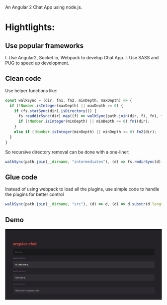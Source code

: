 An Angular 2 Chat App using node.js.
# Hightlights:

## Use popular frameworks

l. Use Angular2, Socket.io, Webpack to develop Chat App.
l. Use SASS and PUG to speed up development.

## Clean code

Use helper functions like:

```js
const walkSync = (dir, fn1, fn2, minDepth, maxDepth) => {
  if (!Number.isInteger(maxDepth) || maxDepth >= 0) {
    if (fs.statSync(dir).isDirectory()) {
      fs.readdirSync(dir).map((f) => walkSync(path.join(dir, f), fn1, fn2, Number.isInteger(minDepth)? minDepth-1 : null, Number.isInteger(maxDepth)? maxDepth-1 : null));
      if (!Number.isInteger(minDepth) || minDepth <= 0) fn1(dir);
    }
    else if (!Number.isInteger(minDepth) || minDepth <= 0) fn2(dir);
  }
}
``` 

So recursive directory removal can be done with a one-liner:

```js
walkSync(path.join(__dirname, "intermediates"), (d) => fs.rmdirSync(d), (d) => fs.unlinkSync(d));
```

## Glue code

Instead of using webpack to load all the plugins, use simple code to handle the plugins for better control

```js
walkSync(path.join(__dirname, "src"), (d) => d, (d) => d.substr(d.length - 4) == ".pug" && fs.writeFileSync(path.join(__dirname, "public", path.parse(d).base.slice(0,-3) + "html"), Buffer.from(pug.renderFile(d))), null, 1);
```

## Demo
![](./demo.png)